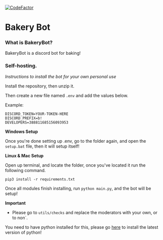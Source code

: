 [![CodeFactor](https://www.codefactor.io/repository/github/q7n/Bakery/badge)](https://www.codefactor.io/repository/github/q7n/Bakery)

# Bakery Bot


### What is BakeryBot?

BakeryBot is a discord bot for baking!

### Self-hosting.

*Instructions to install the bot for your own personal use*

Install the repository, then unzip it.

Then create a new file named `.env` and add the values below.

Example:
```
DISCORD_TOKEN=YOUR-TOKEN-HERE
DISCORD_PREFIX=b!
DEVELOPERS=388811685156093953
```

**Windows Setup**

Once you're done setting up .env, go to the folder again, and open the `setup.bat` file, then it will setup itself!

**Linux & Mac Setup**

Open up terminal, and locate the folder, once you've located it run the following command.

`pip3 install -r requirements.txt`

Once all modules finish installing, run `python main.py`, and the bot will be setup!

**Important**

- Please go to `utils/checks` and replace the moderators with your own, or to non`.

You need to have python installed for this, please go [here](https://www.python.org/downloads/) to install the latest version of python!








